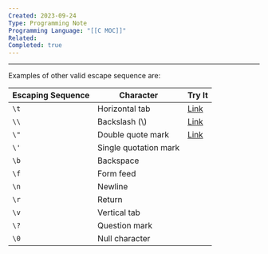 ```yaml
---
Created: 2023-09-24
Type: Programming Note
Programming Language: "[[C MOC]]"
Related: 
Completed: true
---
```

---
Examples of other valid escape sequence are:

|  Escaping Sequence|  Character | Try It|
| --- | --- | --- |
| `\t`| Horizontal tab |[Link](https://www.w3schools.com/c/tryc.php?filename=demo_esc_char) |
|   `\\` |  Backslash  (\\)|[Link](https://www.w3schools.com/c/tryc.php?filename=demo_esc_char_backslash)|
|`\"`|Double quote mark|[Link](https://www.w3schools.com/c/tryc.php?filename=demo_esc_char_dblquote) |
|`\'`|Single quotation mark|
|`\b`|Backspace|
|`\f`|Form feed|
|`\n`|Newline|
|`\r`|Return|
|`\v`|Vertical tab|
|`\?`|Question mark|
|`\0`|Null character|


